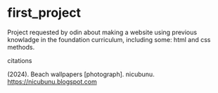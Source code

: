 # first_project


Project requested by odin about making a website using previous knowladge in the foundation curriculum, including some: html and css methods.

citations

(2024). Beach wallpapers [photograph]. nicubunu. https://nicubunu.blogspot.com 
